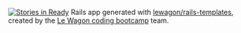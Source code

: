 [![Stories in Ready](https://badge.waffle.io/salimdaif/luxebnb.png?label=ready&title=Ready)](https://waffle.io/salimdaif/luxebnb)
Rails app generated with [lewagon/rails-templates](https://github.com/lewagon/rails-templates), created by the [Le Wagon coding bootcamp](https://www.lewagon.com) team.
